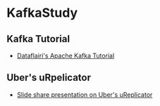 # KafkaStudy

## Kafka Tutorial
 - [Dataflairi's Apache Kafka Tutorial](https://data-flair.training/blogs/apache-kafka-tutorial/)

## Uber's uRpelicator
 - [Slide share presentation on Uber's uReplicator](https://www.slideshare.net/MichaelHongliangXu/ureplicator-uber-engineerings-scalable-robust-kafka-replicator)
